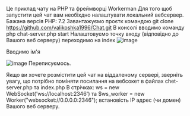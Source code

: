 Це приклад чату на PHP та фреймворці Workerman
Для того щоб запустити цей чат вам необіхдно налаштувати локальний вебсервер.
  Бажана версія PHP: 7.2
  Завантажуємо проєтк командою git clone https://github.com/valikoshka1996/Chat.git
  В консолі вводимо команду php chat-server.php start
  Налаштовуємо точку входу (відповідно до Вашого веб серверу)
переходимо на index
![image](https://github.com/valikoshka1996/Chat/assets/115169564/ae87d25a-b096-4321-a243-1462a73511ff)

Вводимо ім'я

![image](https://github.com/valikoshka1996/Chat/assets/115169564/b27f4907-3cad-4a20-8e9b-60b05621010a)
Переписуємось.


Якщо ви хочете розмістити цей чат на віддаленому сервері, зверніть увагу, що потрібно поміняти посилання на вебсокет в файлах chet-server.php та index.php
В стрічках:     ws = new WebSocket('ws://localhost:2346') та $ws_worker = new Worker("websocket://0.0.0.0:2346"); встановість IP адрес (чи домен) Вашого веб серверу.
